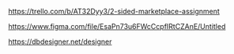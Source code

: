 https://trello.com/b/AT32Dyy3/2-sided-marketplace-assignment

https://www.figma.com/file/EsaPn73u6FWcCcpfIRtCZAnE/Untitled

https://dbdesigner.net/designer
